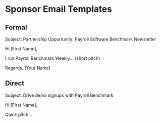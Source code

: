 
# Sponsor Email Templates

## Formal
Subject: Partnership Opportunity: Payroll Software Benchmark Newsletter

Hi [First Name],

I run Payroll Benchmark Weekly... (short pitch)

Regards,
[Your Name]

## Direct
Subject: Drive demo signups with Payroll Benchmark

Hi [First Name],

Quick pitch...

